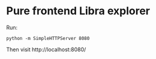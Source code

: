 # Pure frontend Libra explorer

Run:

```
python -m SimpleHTTPServer 8080
```

Then visit http://localhost:8080/
